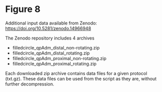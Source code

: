 # Figure 8

Additional input data available from Zenodo: https://doi.org/10.5281/zenodo.14966948

The Zenodo repository includes 4 archives

- filledcircle_qpAdm_distal_non-rotating.zip
- filledcircle_qpAdm_distal_rotating.zip
- filledcircle_qpAdm_proximal_non-rotating.zip
- filledcircle_qpAdm_proximal_rotating.zip

Each downloaded zip archive contains data files for a given protocol (txt.gz). These data files can be used from the script as they are, without further decompression.
